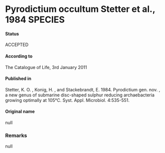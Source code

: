 # Pyrodictium occultum Stetter et al., 1984 SPECIES

#### Status
ACCEPTED

#### According to
The Catalogue of Life, 3rd January 2011

#### Published in
Stetter, K. O. , Konig, H. , and Stackebrandt, E. 1984. Pyrodictium gen. nov. , a new genus of submarine disc-shaped sulphur reducing archaebacteria growing optimally at 105°C. Syst. Appl. Microbiol. 4:535-551.

#### Original name
null

### Remarks
null